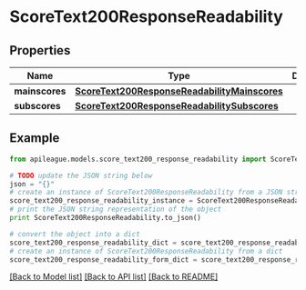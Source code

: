 # ScoreText200ResponseReadability


## Properties

Name | Type | Description | Notes
------------ | ------------- | ------------- | -------------
**mainscores** | [**ScoreText200ResponseReadabilityMainscores**](ScoreText200ResponseReadabilityMainscores.md) |  | [optional] 
**subscores** | [**ScoreText200ResponseReadabilitySubscores**](ScoreText200ResponseReadabilitySubscores.md) |  | [optional] 

## Example

```python
from apileague.models.score_text200_response_readability import ScoreText200ResponseReadability

# TODO update the JSON string below
json = "{}"
# create an instance of ScoreText200ResponseReadability from a JSON string
score_text200_response_readability_instance = ScoreText200ResponseReadability.from_json(json)
# print the JSON string representation of the object
print ScoreText200ResponseReadability.to_json()

# convert the object into a dict
score_text200_response_readability_dict = score_text200_response_readability_instance.to_dict()
# create an instance of ScoreText200ResponseReadability from a dict
score_text200_response_readability_form_dict = score_text200_response_readability.from_dict(score_text200_response_readability_dict)
```
[[Back to Model list]](../README.md#documentation-for-models) [[Back to API list]](../README.md#documentation-for-api-endpoints) [[Back to README]](../README.md)


